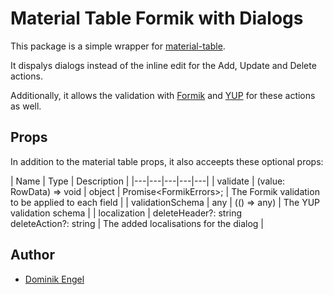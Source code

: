 # Material Table Formik with Dialogs

This package is a simple wrapper for [material-table](https://github.com/mbrn/material-table).

It dispalys dialogs instead of the inline edit for the Add, Update and Delete actions.

Additionally, it allows the validation with [Formik](https://github.com/jaredpalmer/formik) and [YUP](https://github.com/jquense/yup) for these actions as well.

## Props

In addition to the material table props, it also acceepts these optional props:

|  Name | Type | Description |
|---|---|---|---|---|
| validate | (value: RowData) => void | object | Promise<FormikErrors<RowData>>; | The Formik validation to be applied to each field |
| validationSchema |  any \| (() => any) | The YUP validation schema |
| localization | deleteHeader?: string <br> deleteAction?: string | The added localisations for the dialog |

## Author

* [Dominik Engel](https://github.com/Domino987)

